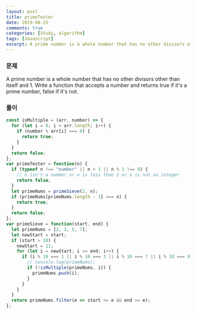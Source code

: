 ```yaml
---
layout: post
title: primeTester
date: 2019-08-25
comments: true
categories: [Study, algorithm]
tags: [Javascript]
excerpt: A prime number is a whole number that has no other divisors other than itself and 1. Write a function that accepts a number and returns true if it's a prime number, false if it's not.
---
```


### 문제

A prime number is a whole number that has no other divisors other than itself and 1. Write a function that accepts a number and returns true if it's a prime number, false if it's not.

### 풀이

```javascript
const isMultiple = (arr, number) => {
  for (let i = 0; i < arr.length; i++) {
    if (number % arr[i] === 0) {
      return true;
    }
  }
  return false;
};
var primeTester = function(n) {
  if (typeof n !== "number" || n < 1 || n % 1 !== 0) {
    // n isn't a number or n is less than 1 or n is not an integer
    return false;
  }
  let primeNums = primeSieve(2, n);
  if (primeNums[primeNums.length - 1] === n) {
    return true;
  }
  return false;
};
var primeSieve = function(start, end) {
  let primeNums = [2, 3, 5, 7];
  let newStart = start;
  if (start > 10) {
    newStart = 11;
    for (let i = newStart; i <= end; i++) {
      if (i % 10 === 1 || i % 10 === 3 || i % 10 === 7 || i % 10 === 9) {
        // console.log(primeNums);
        if (!isMultiple(primeNums, i)) {
          primeNums.push(i);
        }
      }
    }
  }
  return primeNums.filter(e => start <= e && end >= e);
};
```
